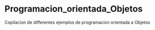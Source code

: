 # Programacion_orientada_Objetos

Copilacion de differentes ejemplos de programacion orientada a Objetos
